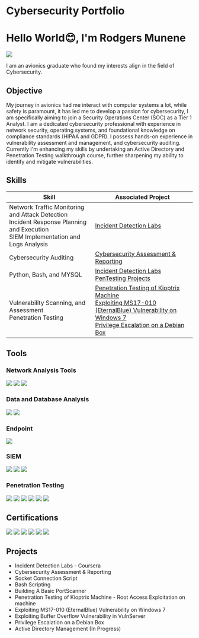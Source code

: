# Cybersecurity Portfolio

# Hello World😊, I'm Rodgers Munene
<a href="https://www.linkedin.com/in/rodgers-munene-646963159/"><img src="https://imgur.com/a/IROIZ8w" /></a>

I am an avionics graduate who found my interests align in the field of Cybersecurity.

## Objective

My journey in avionics had me interact with computer systems a lot, while safety is paramount, it has led me to develop a passion for cybersecurity, I am specifically aiming to join a Security Operations Center (SOC) as a Tier 1 Analyst. I am a dedicated cybersecurity professional with experience in network security, operating systems, and foundational knowledge on compliance standards (HIPAA and GDPR). I possess hands-on experience in vulnerability assessment and management, and cybersecurity auditing. Currently I'm enhancing my skills by undertaking an Active Directory and Penetration Testing walkthrough course, further sharpening my ability to identify and mitigate vulnerabilities.

## Skills

| Skill                                         | Associated Project         |
|-----------------------------------------------|----------------------------|
| Network Traffic Monitoring and Attack Detection </br> Incident Response Planning and Execution </br> SIEM Implementation and Logs Analysis| <a href="">Incident Detection Labs</a>|
| Cybersecurity Auditing | <a href="">Cybersecurity Assessment & Reporting</a>|
| Python, Bash, and MYSQL | <a href="">Incident Detection Labs </br> PenTesting Projects </a>|
| Vulnerability Scanning, and Assessment </br> Penetration Testing| <a href="">Penetration Testing of Kioptrix Machine </br> Exploiting MS17-010 (EternalBlue) Vulnerability on Windows 7 </br> Privilege Escalation on a Debian Box</a>|

## Tools

### Network Analysis Tools
<div>
  <img src="https://img.shields.io/badge/-Wireshark-1679A7?&style=for-the-badge&logo=Wireshark&logoColor=white" />
  <img src="https://img.shields.io/badge/-Suricata-EF3B2D?&style=for-the-badge&logo=Suricata&logoColor=white" />
  <img src="https://img.shields.io/badge/TCP%20dump-00599C?style=for-the-badge&logo=Wireshark&logoColor=white" />
</div>

### Data and Database Analysis
<div>
  <img src="https://img.shields.io/badge/Linux-FCC624?style=for-the-badge&logo=Linux&logoColor=black" />
  <img src="https://img.shields.io/badge/SQL-4479A1?style=for-the-badge&logo=MySQL&logoColor=white" />
</div>

### Endpoint
<div>
  <img src="https://img.shields.io/badge/-Microsoft_Defender_for_Endpoint-00A4EF?&style=for-the-badge&logo=Microsoft&logoColor=white" />
</div>

### SIEM
<div>
  <img src="https://img.shields.io/badge/-Splunk-000000?&style=for-the-badge&logo=Splunk&logoColor=white" />  
  <img src="https://img.shields.io/badge/-Microsoft_Sentinel-0078D4?&style=for-the-badge&logo=Microsoft&logoColor=white" />
  <img src="https://img.shields.io/badge/Google%20Chronicle-4285F4?style=for-the-badge&logo=Google%20Cloud&logoColor=white" />
</div>

### Penetration Testing
<div>
  <img src="https://img.shields.io/badge/Kali%20Linux-557C94?style=for-the-badge&logo=Kali%20Linux&logoColor=white" />
  <img src="https://img.shields.io/badge/Python-3776AB?style=for-the-badge&logo=Python&logoColor=white" />
  <img src="https://img.shields.io/badge/Bash%20Scripting-4EAA25?style=for-the-badge&logo=GNU%20Bash&logoColor=white" />
  <img src="https://img.shields.io/badge/Immunity%20Debugger-000000?style=for-the-badge&logo=Windows%20Terminal&logoColor=white" />
  <img src="https://img.shields.io/badge/VulnServer-FF6347?style=for-the-badge&logo=Server&logoColor=white" />
  <img src="https://img.shields.io/badge/Socket%20Programming-007ACC?style=for-the-badge&logo=Python&logoColor=white" />
</div>

## Certifications
<div>
  <img src="https://img.shields.io/badge/Google%20Cybersecurity%20Certificate-4285F4?style=for-the-badge&logo=Google&logoColor=white" />
  <img src="https://img.shields.io/badge/Networking%20by%20NVIDIA-76B900?style=for-the-badge&logo=NVIDIA&logoColor=white" />
  <img src="https://img.shields.io/badge/Security%20Operations%20Center%20(SOC)%20by%20Cisco-1BA0D7?style=for-the-badge&logo=Cisco&logoColor=white" />
  <img src="https://img.shields.io/badge/Network%20Security%20by%20Cisco-1BA0D7?style=for-the-badge&logo=Cisco&logoColor=white" />
  <img src="https://img.shields.io/badge/Responsive%20Web%20Design%20by%20FreeCodeCamp-0A0A23?style=for-the-badge&logo=FreeCodeCamp&logoColor=white" />
  <img src="https://img.shields.io/badge/Google%20AI%20Essentials%20by%20Google-4285F4?style=for-the-badge&logo=Google&logoColor=white" />
</div>

## Projects
- Incident Detection Labs - Coursera
- Cybersecurity Assessment & Reporting
- Socket Connection Script
- Bash Scripting
- Building A Basic PortScanner
- Penetration Testing of Kioptrix Machine - Root Access Exploitation on machine
- Exploiting MS17-010 (EternalBlue) Vulnerability on Windows 7
- Exploiting Buffer Overflow Vulnerability in VulnServer
- Privilege Escalation on a Debian Box
- Active Directory Management (In Progress)
